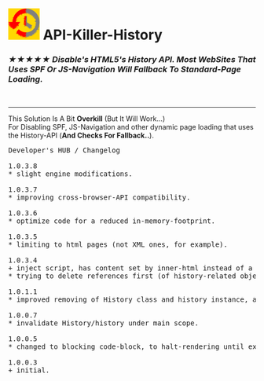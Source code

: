 <h1><img src="resources/icon.png" height="64" width="64"/> API-Killer-History</h1>

<h3><em>★★★★★ Disable's HTML5's History API. Most WebSites That Uses SPF Or JS-Navigation Will Fallback To Standard-Page Loading.</em></h3>

<img width="0" height="0" src="resources/screenshot_1.png"/>

<hr/>

This Solution Is A Bit <strong>Overkill</strong> (But It Will Work...)<br/>
For Disabling SPF, JS-Navigation and other dynamic page loading that uses the History-API (<strong>And Checks For Fallback..</strong>).

<pre>
Developer's HUB / Changelog

1.0.3.8
* slight engine modifications.

1.0.3.7
* improving cross-browser-API compatibility.

1.0.3.6
* optimize code for a reduced in-memory-footprint.

1.0.3.5
* limiting to html pages (not XML ones, for example).

1.0.3.4
+ inject script, has content set by inner-html instead of a text-node child which won't work in early loading stages (before body loads..).
* trying to delete references first (of history-related objects).

1.0.1.1
* improved removing of History class and history instance, along with history state event of frame. On YouTube you will see SPF.JS errors on the main console, that is because the developers of SPF havn't verified History class exist before using it. Everything should work fine though, plus now you can block all 'spf.js' and 'lazy.min.js' instances with uBlock/AdBlock.

1.0.0.7
* invalidate History/history under main scope.

1.0.0.5
* changed to blocking code-block, to halt-rendering until executed (very early..)

1.0.0.3
+ initial.
</pre>

<br/>

<!-- <a href="https://paypal.me/e1adkarak0"><img src="https://www.paypalobjects.com/webstatic/mktg/Logo/pp-logo-100px.png" alt="PayPal Donation"></a> -->